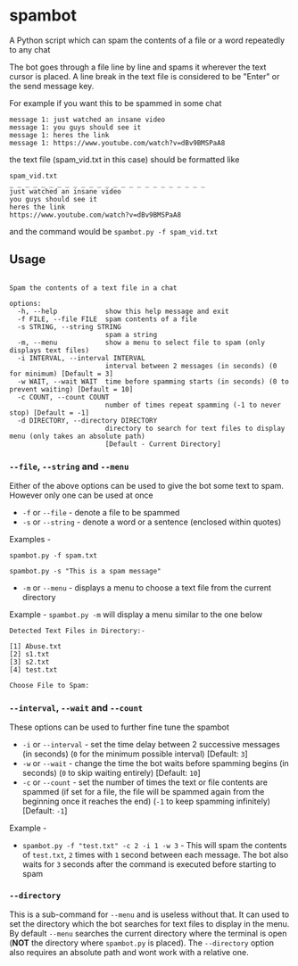 # spambot
A Python script which can spam the contents of a file or a word repeatedly to any chat

The bot goes through a file line by line and spams it wherever the text cursor is placed. A line break in the text file is considered to be "Enter" or the send message key.

For example if you want this to be spammed in some chat
```
message 1: just watched an insane video
message 1: you guys should see it
message 1: heres the link
message 1: https://www.youtube.com/watch?v=dBv9BMSPaA8
```
the text file (spam_vid.txt in this case) should be formatted like 
```
spam_vid.txt
_ _ _ _ _ _ _ _ _ _ _ _ _ _ _ _ _ _ _ _ _ _ _ _ _ 
just watched an insane video
you guys should see it
heres the link
https://www.youtube.com/watch?v=dBv9BMSPaA8
```
and the command would be `spambot.py -f spam_vid.txt` 

## Usage
```usage: spambot.py [-h] (-f FILE | -s STRING | -m) [-i INTERVAL] [-w WAIT] [-c COUNT] [-d DIRECTORY]

Spam the contents of a text file in a chat

options:
  -h, --help            show this help message and exit
  -f FILE, --file FILE  spam contents of a file
  -s STRING, --string STRING
                        spam a string
  -m, --menu            show a menu to select file to spam (only displays text files)
  -i INTERVAL, --interval INTERVAL
                        interval between 2 messages (in seconds) (0 for minimum) [Default = 3]
  -w WAIT, --wait WAIT  time before spamming starts (in seconds) (0 to prevent waiting) [Default = 10]
  -c COUNT, --count COUNT
                        number of times repeat spamming (-1 to never stop) [Default = -1]
  -d DIRECTORY, --directory DIRECTORY
                        directory to search for text files to display menu (only takes an absolute path)
                        [Default - Current Directory]
```

### `--file`, `--string` and `--menu`

Either of the above options can be used to give the bot some text to spam.
However only one can be used at once

  - `-f` or `--file` - denote a file to be spammed 
  - `-s` or `--string` - denote a word or a sentence (enclosed within quotes) 

Examples - 

`spambot.py -f spam.txt`

`spambot.py -s "This is a spam message"`

  - `-m` or `--menu` - displays a menu to choose a text file from the current directory

Example - `spambot.py -m` will display a menu similar to the one below
```
Detected Text Files in Directory:-

[1] Abuse.txt
[2] s1.txt
[3] s2.txt
[4] test.txt

Choose File to Spam:
```

### `--interval`, `--wait` and `--count`

These options can be used to further fine tune the spambot

  - `-i` or `--interval` - set the time delay between 2 successive messages (in seconds) (`0` for the minimum possible interval) [Default: `3`]
  - `-w` or `--wait` - change the time the bot waits before spamming begins (in seconds) (`0` to skip waiting entirely) [Default: `10`]
  - `-c` or `--count` - set the number of times the text or file contents are spammed (if set for a file, the file will be spammed again from the beginning once it reaches the end) (`-1` to keep spamming infinitely) [Default: `-1`]

Example -

  - `spambot.py -f "test.txt" -c 2 -i 1 -w 3` - This will spam the contents of `test.txt`, `2` times with `1` second between each message. The bot also waits for `3` seconds after the command is executed before starting to spam

### `--directory`

This is a sub-command for `--menu` and is useless without that. It can used to set the directory which the bot searches for text files to display in the menu. By default `--menu` searches the current directory where the terminal is open (**NOT** the directory where `spambot.py` is placed).
The `--directory` option also requires an absolute path and wont work with a relative one.




